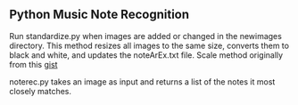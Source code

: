 <h2>Python Music Note Recognition</h3>
<p>Run standardize.py when images are added or changed in the newimages directory. This method resizes all images to the same size, converts them to black and white, and updates the noteArEx.txt file. Scale method originally from this <a href="https://gist.github.com/enagorny/2966369">gist</a></p>
<p>
noterec.py takes an image as input and returns a list of the notes it most closely matches.
</p>
